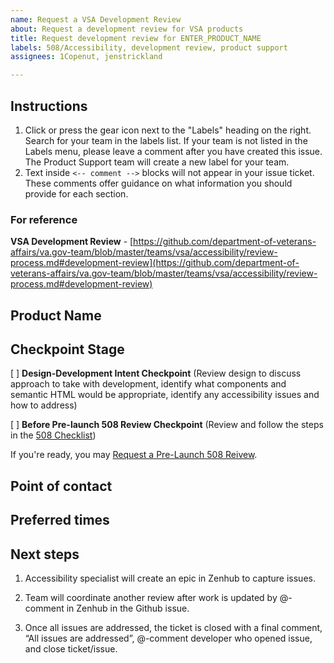 ```yaml
---
name: Request a VSA Development Review
about: Request a development review for VSA products
title: Request development review for ENTER_PRODUCT_NAME
labels: 508/Accessibility, development review, product support
assignees: 1Copenut, jenstrickland

---
```


## Instructions

1. Click or press the gear icon next to the "Labels" heading on the right. Search for your team in the labels list. If your team is not listed in the Labels menu, please leave a comment after you have created this issue. The Product Support team will create a new label for your team.
2. Text inside `<-- comment -->` blocks will not appear in your issue ticket. These comments offer guidance on what information you should provide for each section.

### For reference

**VSA Development Review** - [https://github.com/department-of-veterans-affairs/va.gov-team/blob/master/teams/vsa/accessibility/review-process.md#development-review](https://github.com/department-of-veterans-affairs/va.gov-team/blob/master/teams/vsa/accessibility/review-process.md#development-review)

## Product Name

<!-- Add your product name on the next line -->

## Checkpoint Stage

[ ] **Design-Development Intent Checkpoint** (Review design to discuss approach to take with development, identify what components and semantic HTML would be appropriate, identify any accessibility issues and how to address)

[ ] **Before Pre-launch 508 Review Checkpoint** (Review and follow the steps in the [508 Checklist](https://github.com/department-of-veterans-affairs/va.gov-team/blob/master/platform/accessibility/508-checklist.md))

If you're ready, you may [Request a Pre-Launch 508 Reivew](https://github.com/department-of-veterans-affairs/va.gov-team/blob/master/platform/accessibility/508-request-prelaunch-review.md).

## Point of contact

<!-- Add your name on the next line -->

## Preferred times

<!-- Include any preferred times or dates on the next line -->

## Next steps

1. Accessibility specialist will create an epic in Zenhub to capture issues.

2. Team will coordinate another review after work is updated by @-comment in Zenhub in the Github issue.

3. Once all issues are addressed, the ticket is closed with a final comment, “All issues are addressed”, @-comment developer who opened issue, and close ticket/issue.
